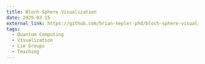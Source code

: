 ```yaml
---
title: Bloch Sphere Visualization
date: 2025-03-15
external_link: https://github.com/brian-hepler-phd/bloch-sphere-visualization
tags:
  - Quantum Computing
  - Visualization
  - Lie Groups
  - Teaching
---
```


